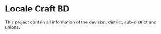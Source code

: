 # Locale Craft BD

This project contain all information of the devision, district, sub-district and unions.

